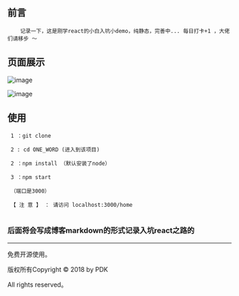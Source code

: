 ## 前言
```base
    记录一下，这是刚学react的小白入坑小demo，纯静态，完善中... 每日打卡+1 ，大佬们请移步 ～
```

## 页面展示
![image](https://github.com/PDKSophia/ONE_WORD/raw/master/images/J_1.png)

![image](https://github.com/PDKSophia/ONE_WORD/raw/master/images/J_2.png)

## 使用
```base
 1 ：git clone 

 2 : cd ONE_WORD (进入到该项目)

 2 ：npm install （默认安装了node）

 3 ：npm start

 （端口是3000）

 【 注 意 】 ： 请访问 localhost:3000/home
 
 ```
### 后面将会写成博客markdown的形式记录入坑react之路的

------

免费开源使用。

版权所有Copyright © 2018 by PDK 

All rights reserved。